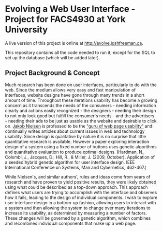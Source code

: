 # Evolving a Web User Interface - Project for FACS4930 at York University

A live version of this project is online at http://evolve.joshfreeman.ca.

This repository contains all the code needed to run it, except for the SQL to set up the database (which will be added later).

## Project Background & Concept

Much research has been done on user interfaces, particularly to do with the web. Since the medium allows very easy and fast manipulation of interfaces, website designs have gone through many trends in a short amount of time. Throughout these iterations usability has become a growing concern as it transcends the needs of the consumers - needing information clearly and actions easily recognized - the designers - needing their design to not only look good but fulfill the consumer's needs - and the advertisers - needing their ads to be just as usable as the website and desirable to click on. [Jakob Nielsen](http://www.useit.com) is professed to be the ["guru of web page usability"](http://www.nytimes.com/library/tech/98/07/cyber/articles/13usability.html) and continually writes articles about current issues in web and technology usability. Since design is qualitative by nature it is no surprise that little quantitative research is available. However a paper exploring interaction design of a system using a fixed number of buttons uses genetic algorithms and quantitative evaluation to produce optimal designs. (Hardman, N., Colombi, J., Jacques, D., Hill, R., & Miller, J. (2009, October). Application of a seeded hybrid genetic algorithm for user interface design. IEEE International Conference on Systems, Man and Cybernetics, 462-467.)

While Nielsen's, and similar authors', rules and ideas come from years of research and have proven to yield positive results, they were likely obtained using what could be described as a top-down approach. This approach defines what users are trying to accomplish with the interface and observes how it fails, leading to the design of individual components. I wish to explore user interface design in a bottom-up fashion, allowing users to interact with a system and then allowing the system to change over many iterations to increase its usability, as determined by measuring a number of factors. These changes will be governed by a genetic algorithm, which combines and recombines individual components that make up a web page.